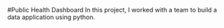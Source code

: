 #Public Health Dashboard
In this project, I worked with a team to build a data application using python.
